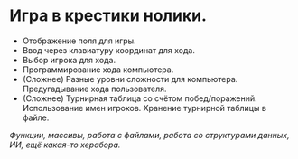 ﻿# Игра в крестики нолики.

- Отображение поля для игры.
- Ввод через клавиатуру координат для хода.
- Выбор игрока для хода.
- Программирование хода компьютера.
- (Сложнее) Разные уровни сложности для компьютера. Предугадывание хода пользователя.
- (Сложнее) Турнирная таблица со счётом побед/поражений. Использование имен игроков. Хранение турнирной таблицы в файле.

_Функции, массивы, работа с файлами, работа со структурами данных, ИИ, ещё какая-то херабора._
